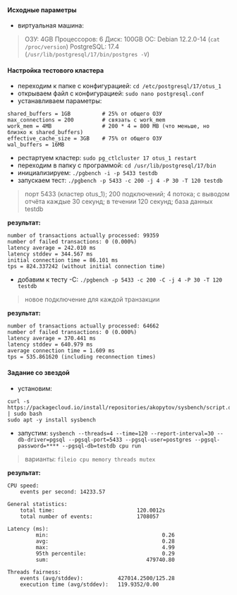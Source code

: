 #### Исходные параметры
- виртуальная машина:
> ОЗУ: 4GB
> Процессоров: 6
> Диск: 100GB
> ОС: Debian 12.2.0-14 (`cat /proc/version`)
> PostgreSQL: 17.4 (`/usr/lib/postgresql/17/bin/postgres -V`)

#### Настройка тестового кластера
- переходим к папке с конфигурацией: `cd /etc/postgresql/17/otus_1`
- открываем файл с конфигурацией: `sudo nano postgresql.conf`
- устанавливаем параметры:
```
shared_buffers = 1GB          # 25% от общего ОЗУ
max_connections = 200         # связать с work_mem
work_mem = 4MB                # 200 * 4 = 800 MB (что меньше, но близко к shared_buffers)
effective_cache_size = 3GB    # 75% от общего ОЗУ
wal_buffers = 16MB
```
- рестартуем кластер: `sudo pg_ctlcluster 17 otus_1 restart`
- переходим в папку с программой: `cd /usr/lib/postgresql/17/bin`
- инициализируем: `./pgbench -i -p 5433 testdb`
- запускаем тест: `./pgbench -p 5433 -c 200 -j 4 -P 30 -T 120 testdb`
> порт 5433 (кластер otus_1); 200 подключений; 4 потока; с выводом отчёта каждые 30 секунд; в течении 120 секунд; база данных testdb

**результат:**
```
number of transactions actually processed: 99359
number of failed transactions: 0 (0.000%)
latency average = 242.010 ms
latency stddev = 344.567 ms
initial connection time = 86.101 ms
tps = 824.337242 (without initial connection time)
```
- добавим к тесту -С: `./pgbench -p 5433 -c 200 -C -j 4 -P 30 -T 120 testdb`
> новое подключение для каждой транзакции

**результат:**
```
number of transactions actually processed: 64662
number of failed transactions: 0 (0.000%)
latency average = 370.441 ms
latency stddev = 640.979 ms
average connection time = 1.609 ms
tps = 535.861620 (including reconnection times)
```

#### Задание со звездой
- установим:
```
curl -s https://packagecloud.io/install/repositories/akopytov/sysbench/script.deb.sh | sudo bash
sudo apt -y install sysbench
```
- запустим: `sysbench --threads=4 --time=120 --report-interval=30 --db-driver=pgsql --pgsql-port=5433 --pgsql-user=postgres --pgsql-password=**** --pgsql-db=testdb cpu run`
> варианты: `fileio cpu memory threads mutex`

**результат:**
```
CPU speed:
    events per second: 14233.57

General statistics:
    total time:                          120.0012s
    total number of events:              1708057

Latency (ms):
         min:                                    0.26
         avg:                                    0.28
         max:                                    4.99
         95th percentile:                        0.29
         sum:                               479740.80

Threads fairness:
    events (avg/stddev):           427014.2500/125.28
    execution time (avg/stddev):   119.9352/0.00
```
